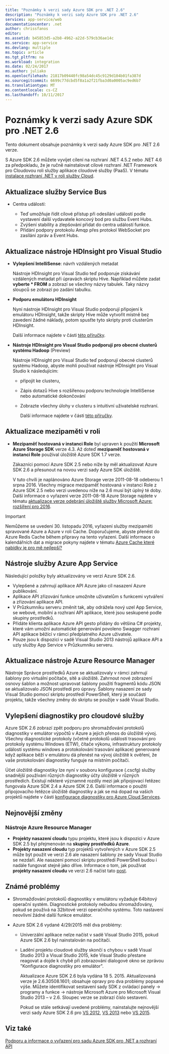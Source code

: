 ```yaml
---
title: "Poznámky k verzi sady Azure SDK pro .NET 2.6"
description: "Poznámky k verzi sady Azure SDK pro .NET 2.6"
services: app-service/web
documentationcenter: .net
author: chrissfanos
editor: 
ms.assetid: b45853d5-a2b8-4962-a22d-579cb36ae14c
ms.service: app-service
ms.devlang: multiple
ms.topic: article
ms.tgt_pltfrm: na
ms.workload: integration
ms.date: 02/24/2017
ms.author: juliako
ms.openlocfilehash: 21817b09440fc98a54dc45c9129d104b01fa387d
ms.sourcegitcommit: 6699c77dcbd5f8a1a2f21fba3d0a0005ac9ed6b7
ms.translationtype: MT
ms.contentlocale: cs-CZ
ms.lasthandoff: 10/11/2017
---
```

# <a name="azure-sdk-for-net-26-release-notes"></a>Poznámky k verzi sady Azure SDK pro .NET 2.6
Tento dokument obsahuje poznámky k verzi sady Azure SDK pro .NET 2.6 verze. 

S Azure SDK 2.6 můžete vyvíjet cílení na rozhraní .NET 4.5.2 nebo .NET 4.6 za předpokladu, že je ručně nainstalovat cílové rozhraní .NET Framework pro Cloudovou roli služby aplikace cloudové služby (PaaS). V tématu [instalace rozhraní .NET v roli služby Cloud](http://go.microsoft.com/fwlink/?LinkID=309796).

## <a name="service-bus-updates"></a>Aktualizace služby Service Bus
* Centra událostí: 
  
  * Teď umožňuje řídit cílové přístup při odesílání událostí podle vystavení další vydavatele koncový bod pro službu Event Hubs.
  * Zvýšení stability a zlepšování přidat do centra událostí funkce.
  * Přidání podpory protokolu Amqp přes protokol WebSocket pro zasílání zpráv a Event Hubs.

## <a name="hdinsight-tools-for-visual-studio-updates"></a>Aktualizace nástroje HDInsight pro Visual Studio
* **Vylepšení IntelliSense**: návrh vzdálených metadat
  
    Nástroje HDInsight pro Visual Studio teď podporuje získávání vzdálených metadat při úpravách skriptu Hive. Například můžete zadat **vyberte * FROM** a zobrazí se všechny názvy tabulek. Taky názvy sloupců se zobrazí po zadání tabulku.
* **Podporu emulátoru HDInsight**
  
    Nyní nástroje HDInsight pro Visual Studio podporují připojení k emulátoru HDInsight, takže skripty Hive může vytvořit místně bez zavedení žádné náklady, potom spusťte tyto skripty proti clusterům HDInsight. 
  
    Další informace najdete v části [této příručky](http://go.microsoft.com/fwlink/?LinkID=529540&clcid=0x409).
* **Nástroje HDInsight pro Visual Studio podporují pro obecné clusterů systému Hadoop** (Preview)
  
    Nástroje HDInsight pro Visual Studio teď podporují obecné clusterů systému Hadoop, abyste mohli používat nástroje HDInsight pro Visual Studio k následujícím:
  
  * připojit ke clusteru, 
  * Zápis dotazů Hive s rozšířenou podporu technologie IntelliSense nebo automatické dokončování 
  * Zobrazte všechny úlohy v clusteru s intuitivní uživatelské rozhraní. 
    
    Další informace najdete v části [této příručky](http://go.microsoft.com/fwlink/?LinkID=529540&clcid=0x409).

## <a name="in-role-cache-updates"></a>Aktualizace mezipaměti v roli
* **Mezipaměť hostovaná v instanci Role** byl upraven k použití **Microsoft Azure Storage SDK** verze 4.3. Až doteď **mezipaměť hostovaná v instanci Role** používal úložiště Azure SDK 1.7 verze.
  
    Zákazníci pomocí Azure SDK 2.5 nebo níže by měl aktualizovat Azure SDK 2.6 a přesunout na novou verzi sady Azure SDK úložiště. 
  
    V tuto chvíli je naplánováno Azure Storage verze 2011-08-18 odeberou 1 srpna 2016. Všechny migrace mezipaměť hostovaná v instanci Role z Azure SDK 2.5 nebo verzi uvedenou níže na 2.6 musí být úplný té doby. Další informace o vyřazení verze 2011-08-18 Azure Storage najdete v tématu [aktualizace verze odebrání úložiště služby Microsoft Azure: rozšíření pro 2016](http://blogs.msdn.com/b/windowsazurestorage/archive/2015/10/19/microsoft-azure-storage-service-version-removal-update-extension-to-2016.aspx).

> [!IMPORTANT]
> Nemůžeme se uvedení 30. listopadu 2016, vyřazení služby mezipaměti spravované Azure a Azure v roli Cache. Doporučujeme, abyste přenést do Azure Redis Cache během přípravy na tento vyřazení. Další informace o kalendářních dat a migrace pokyny najdete v tématu [Azure Cache které nabídky je pro mě nejlepší?](../redis-cache/cache-faq.md#which-azure-cache-offering-is-right-for-me)
> 
> 

## <a name="azure-app-service-tools"></a>Nástroje služby Azure App Service
Následující položky byly aktualizovány ve verzi Azure SDK 2.6.

* Vylepšené a zahrnují aplikace API Azure jako cíl nasazení Azure publikování.
* Aplikace API zřizování funkce umožníte uživatelům s funkcemi vytváření a zřizování aplikace API.
* V Průzkumníku serveru změnit tak, aby odrážela nový uzel App Service, se webové, mobilní a rozhraní API aplikace, které jsou seskupené podle skupiny prostředků.
* Přidáte klienta aplikace Azure API gesto přidány do většina C# projekty, které vám umožní automatické generování povoleno Swagger rozhraní API aplikace běžící v rámci předplatného Azure uživatele.
* Pouze jsou k dispozici v sadě Visual Studio 2013 nástrojů aplikace API a uzly služby App Service v Průzkumníku serveru. 

## <a name="azure-resource-manager-tools-updates"></a>Aktualizace nástroje Azure Resource Manager
Nástroje Správce prostředků Azure se aktualizovaly v rámci zahrnují šablony pro virtuální počítače, sítě a úložiště. Zahrnout nové zobrazení osnovy šablon a možnost upravovat šablony použití fragmentů kódu JSON se aktualizovalo JSON prostředí pro úpravy. Šablony nasazení ze sady Visual Studio pomocí skriptu prostředí PowerShell, který je součástí projektu, takže všechny změny do skriptu se použije v sadě Visual Studio.

## <a name="diagnostics-improvements-for-cloud-services"></a>Vylepšení diagnostiky pro cloudové služby
Azure SDK 2.6 zobrazí zpět podporu pro shromažďování protokolů diagnostiky v emulátor výpočtů v Azure a jejich přenos do úložiště vývoj. Všechny diagnostické protokoly (včetně protokolů událostí trasování pro protokoly systému Windows (ETW), čítače výkonu, infrastruktury protokoly událostí systému windows a protokolování trasování aplikace) generované když aplikace běží v emulátoru dá přenést na vývoj úložiště k ověření, že vaše protokolování diagnostiky funguje na místním počítači. 

Účet úložiště diagnostiky lze nyní v souboru konfigurace (.cscfg) služby snadnější používání různých diagnostiky účty úložiště v různých prostředích. Existují některé významné rozdíly mezi jak připojovací řetězec fungovala Azure SDK 2.4 a Azure SDK 2.6. Další informace o použití připojovacího řetězce úložiště diagnostiky a jak se má dopad na vašich projektů najdete v části [konfigurace diagnostiky pro Azure Cloud Services](http://go.microsoft.com/fwlink/?LinkID=532784).

## <a name="breaking-changes"></a>Nejnovější změny
### <a name="azure-resource-manager-tools"></a>Nástroje Azure Resource Manager
* **Projekty nasazení cloudu** typu projektu, které jsou k dispozici v Azure SDK 2.5 byl přejmenován na **skupiny prostředků Azure**.
* **Projekty nasazení cloudu** typ projektů vytvořených v Azure SDK 2.5 může být použit ve verzi 2.6 ale nasazení šablony ze sady Visual Studio se nezdaří. Ale nasazení pomocí skriptu prostředí PowerShell budou i nadále fungovat stejně jako dříve.  Informace o tom, jak používat **projekty nasazení cloudu** ve verzi 2.6 načíst tato [post](http://go.microsoft.com/fwlink/?LinkID=534086).

## <a name="known-issues"></a>Známé problémy
* Shromažďování protokolů diagnostiky v emulátoru vyžaduje 64bitový operační systém. Diagnostické protokoly nebudou shromažďovány, pokud se používá na 32bitové verzi operačního systému. Toto nastavení neovlivní žádné další funkce emulátor. 
* Azure SDK 2.6 vydané 4/29/2015 měl dva problémy: 
  
  * Univerzální aplikace nelze načíst v sadě Visual Studio 2015, pokud Azure SDK 2.6 byl nainstalován na počítači.
  * Ladění projektu cloudové služby skončí s chybou v sadě Visual Studio 2013 a Visual Studio 2015, kde Visual Studio přestane reagovat a dojde k chybě při zobrazování dialogové okno se zprávou "Konfigurace diagnostiky pro emulátor".
    
    Aktualizace Azure SDK 2.6 byla vydána 18 5. 2015. Aktualizovaná verze je 2.6.30508.1601; obsahuje opravy pro dva problémy popsané výše. Můžete identifikovat sestavení sady SDK z ovládací panely -> programy a funkce -> nástroje Microsoft Azure pro Microsoft Visual Studio 2013 – v 2.6. Sloupec verze se zobrazí číslo sestavení.
    
    Pokud se stále setkávají uvedené problémy, nainstalujte nejnovější verzi sady Azure SDK 2.6 pro [VS 2012](http://go.microsoft.com/fwlink/p/?linkid=323511&clcid=0x409), [VS 2013](http://go.microsoft.com/fwlink/p/?linkid=323510&clcid=0x409) nebo [VS 2015](http://go.microsoft.com/fwlink/?linkid=518003&clcid=0x409).

## <a name="see-also"></a>Viz také
[Podporu a informace o vyřazení pro sadu Azure SDK pro .NET a rozhraní API](https://msdn.microsoft.com/library/azure/dn479282.aspx/)


